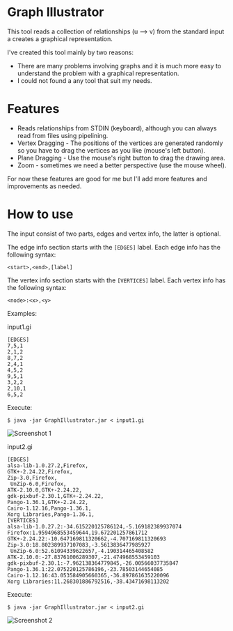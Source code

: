 Graph Illustrator
=================
This tool reads a collection of relationships (u --> v) from the standard input a creates a graphical representation.

I've created this tool mainly by two reasons:
- There are many problems involving graphs and it is much more easy to understand the problem with a graphical representation.
- I could not found a any tool that suit my needs.

Features
========
- Reads relationships from STDIN (keyboard), although you can always read from files using pipelining.
- Vertex Dragging - The positions of the vertices are generated randomly so you have to drag the vertices as you like (mouse's left button).
- Plane Dragging - Use the mouse's right button to drag the drawing area.
- Zoom - sometimes we need a better perspective (use the mouse wheel).

For now these features are good for me but I'll add more features and improvements as needed.

How to use
==========
The input consist of two parts, edges and vertex info, the latter is optional.

The edge info section starts with the `[EDGES]` label. Each edge info has the following syntax:

    <start>,<end>,[label]

The vertex info section starts with the `[VERTICES]` label. Each vertex info has the following syntax:

    <node>:<x>,<y>

Examples:

input1.gi

    [EDGES]
    7,5,1
    2,1,2
    8,7,2
    2,4,1
    4,5,2
    9,5,1
    3,2,2
    2,10,1
    6,5,2

Execute:

    $ java -jar GraphIllustrator.jar < input1.gi

![Screenshot 1](https://raw.github.com/rendon/graph_illustrator/master/screenshots/screenshot1.png)

input2.gi

    [EDGES]
    alsa-lib-1.0.27.2,Firefox,
    GTK+-2.24.22,Firefox,
    Zip-3.0,Firefox,
     UnZip-6.0,Firefox,
    ATK-2.10.0,GTK+-2.24.22,
    gdk-pixbuf-2.30.1,GTK+-2.24.22,
    Pango-1.36.1,GTK+-2.24.22,
    Cairo-1.12.16,Pango-1.36.1,
    Xorg Libraries,Pango-1.36.1,
    [VERTICES]
    alsa-lib-1.0.27.2:-34.615220125786124,-5.169182389937074
    Firefox:1.9594968553459644,19.672201257861712
    GTK+-2.24.22:-10.647169811320662,-4.707169811320693
    Zip-3.0:18.802389937107083,-3.5613836477985927
     UnZip-6.0:52.61094339622657,-4.190314465408582
    ATK-2.10.0:-27.83761006289307,-21.474968553459103
    gdk-pixbuf-2.30.1:-7.962138364779845,-26.00566037735847
    Pango-1.36.1:22.075220125786196,-23.78503144654085
    Cairo-1.12.16:43.053584905660365,-36.897861635220096
    Xorg Libraries:11.268301886792516,-38.43471698113202

Execute:

    $ java -jar GraphIllustrator.jar < input2.gi


![Screenshot 2](https://raw.github.com/rendon/graph_illustrator/master/screenshots/screenshot2.png)

